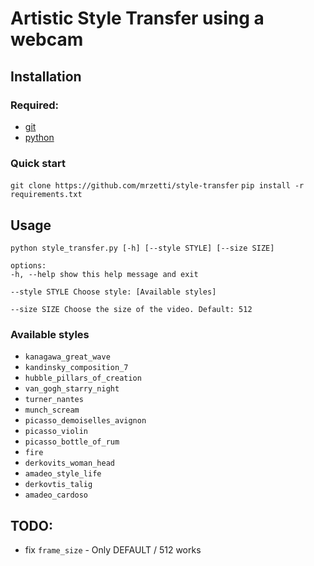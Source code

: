 
# Artistic Style Transfer using a webcam

  

## Installation

### Required:
* [git](https://git-scm.com/downloads)
* [python](https://www.python.org/downloads/)

### Quick start
`git clone https://github.com/mrzetti/style-transfer`
`pip install -r requirements.txt`

  


## Usage

  

`python style_transfer.py [-h] [--style STYLE] [--size SIZE]`

  

	options:
	-h, --help show this help message and exit

	--style STYLE Choose style: [Available styles]

	--size SIZE Choose the size of the video. Default: 512

### Available styles

* `kanagawa_great_wave`
* `kandinsky_composition_7`
* `hubble_pillars_of_creation`
* `van_gogh_starry_night`
* `turner_nantes`
* `munch_scream`
* `picasso_demoiselles_avignon`
* `picasso_violin`
* `picasso_bottle_of_rum`
* `fire`
* `derkovits_woman_head`
* `amadeo_style_life`
* `derkovtis_talig`
* `amadeo_cardoso`

## TODO:

* fix `frame_size` - Only DEFAULT / 512 works
